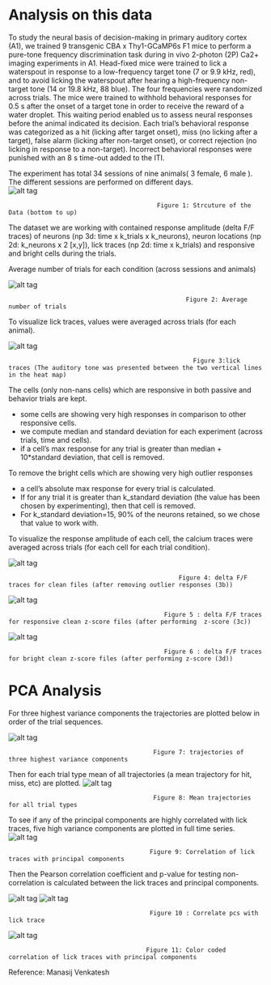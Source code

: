 # Analysis on this data

To study the neural basis of decision-making in primary auditory cortex (A1), we trained 9 transgenic CBA x Thy1-GCaMP6s F1 mice to perform a pure-tone frequency discrimination task during in vivo 2-photon (2P) Ca2+ imaging experiments in A1. Head-fixed mice were trained to lick a waterspout in response to a low-frequency target tone (7 or 9.9 kHz, red), and to avoid licking the waterspout after hearing a high-frequency non-target tone (14 or 19.8 kHz, 88 blue). The four frequencies were randomized across trials. The mice were trained to withhold behavioral responses for 0.5 s after the onset of a target tone in order to receive the reward of a water droplet. This waiting period enabled us to assess neural responses before the animal indicated its decision. Each trial’s behavioral response was categorized as a hit (licking after target onset), miss (no licking after a target), false alarm (licking after non-target onset), or correct rejection (no licking in response to a non-target). Incorrect behavioral responses were punished with an 8 s time-out added to the ITI.

The experiment has total 34 sessions of nine animals( 3 female, 6 male ). The different sessions are performed on different days.  
![alt tag](https://user-images.githubusercontent.com/57324666/89909399-06f14b00-dbbd-11ea-9e09-86a9f660d2db.png) 
                                             
                                             Figure 1: Strcuture of the Data (bottom to up)



The dataset we are working with contained response amplitude (delta F/F traces) of neurons (np 3d: time x k_trials x k_neurons), neuron locations (np 2d: k_neurons x 2 [x,y]), lick traces (np 2d: time x k_trials) and responsive and bright cells during the trials. 

Average number of trials for each condition (across sessions and animals)

![alt tag](https://user-images.githubusercontent.com/57324666/89362373-cb75ee80-d69b-11ea-9f62-d9fbf6f521e4.png)

                                                     Figure 2: Average number of trials
                                                     


To visualize lick traces, values were averaged across trials (for each animal).

![alt tag](https://user-images.githubusercontent.com/57324666/89362486-06782200-d69c-11ea-9301-036973dd7ebd.jpg)

                                                       Figure 3:lick traces (The auditory tone was presented between the two vertical lines in the heat map)
                                                       
 The cells (only non-nans cells) which are responsive in both passive and behavior trials are kept. 
 
 - some cells are showing very high responses in comparison to other responsive cells.
 - we compute median and standard deviation for each experiment (across trials, time and cells).  
 - if a cell’s max response for any trial is greater than median + 10*standard deviation, that cell is removed.
 
To remove the bright cells which are showing very high outlier responses 
- a cell’s absolute max response for every trial is calculated. 
- If for any trial it is greater than k_standard deviation (the value has been chosen by experimenting), then that cell is removed. 
- For k_standard deviation=15, 90% of the neurons retained, so we chose that value to work with.                                                     

To visualize the response amplitude of each cell, the calcium traces were averaged across trials (for each cell for each trial condition). 

![alt tag](https://user-images.githubusercontent.com/57324666/89362734-9d44de80-d69c-11ea-9a45-b38a62076c6f.jpg)

                                                   Figure 4: delta F/F traces for clean files (after removing outlier responses (3b)) 

![alt tag](https://user-images.githubusercontent.com/57324666/89362991-222ff800-d69d-11ea-8d66-6d2a68490666.jpg)

                                               Figure 5 : delta F/F traces for responsive clean z-score files (after performing  z-score (3c))

![alt tag](https://user-images.githubusercontent.com/57324666/89363051-4ab7f200-d69d-11ea-9d1b-16c90ef2529a.jpg)
                                              
                                               Figure 6 : delta F/F traces for bright clean z-score files (after performing z-score (3d))

# PCA Analysis
For three highest variance components the trajectories are plotted below in order of the trial sequences. 

![alt tag](https://user-images.githubusercontent.com/57324666/89363239-b39f6a00-d69d-11ea-8faf-58ae51afa210.jpg)
                                            
                                            Figure 7: trajectories of three highest variance components
                                           
Then for each trial type mean of all trajectories (a mean trajectory for hit, miss, etc) are plotted.
![alt tag](https://user-images.githubusercontent.com/57324666/89363606-9f0fa180-d69e-11ea-8bf0-debcec388c7d.jpg)
                                            
                                            Figure 8: Mean trajectories for all trial types
 
 To see if any of the principal components are highly correlated with lick traces, five high variance components are plotted in full time series.                                
![alt tag](https://user-images.githubusercontent.com/57324666/89363612-a171fb80-d69e-11ea-8f6f-d4e528ecbd39.jpg)

                                           Figure 9: Correlation of lick traces with principal components
                                          
Then the Pearson correlation coefficient and p-value for testing non-correlation is calculated between the lick traces and principal components.    

![alt tag](https://user-images.githubusercontent.com/57324666/89363666-bd759d00-d69e-11ea-9127-0e84e70abe63.jpg)
![alt tag](https://user-images.githubusercontent.com/57324666/89363667-be0e3380-d69e-11ea-92fb-5caa252a994f.jpg)

                                           Figure 10 : Correlate pcs with lick trace
                                           
![alt tag](https://user-images.githubusercontent.com/57324666/89363669-be0e3380-d69e-11ea-8e4b-40da10be1c2f.jpg)
                                          
                                          Figure 11: Color coded correlation of lick traces with principal components
                                          
Reference: Manasij Venkatesh
